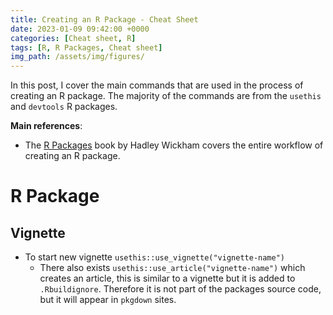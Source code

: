 ```yaml
---
title: Creating an R Package - Cheat Sheet
date: 2023-01-09 09:42:00 +0000
categories: [Cheat sheet, R]
tags: [R, R Packages, Cheat sheet]
img_path: /assets/img/figures/
---
```


In this post, I cover the main commands that are used in the process of creating an R package. The majority of the commands are from the `usethis` and `devtools` R packages.

**Main references**:
- The [R Packages](https://r-pkgs.org/) book by Hadley Wickham covers the entire workflow of creating an R package.

# R Package

## Vignette

  - To start new vignette `usethis::use_vignette("vignette-name")`
    - There also exists `usethis::use_article("vignette-name")` which creates an article, this is similar to a vignette but it is added to `.Rbuildignore`. Therefore it is not part of the packages source code, but it will appear in `pkgdown` sites.





